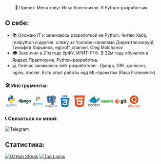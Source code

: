 <div align="center">
  👋 Привет! Меня зовут Илья Колесников. Я Python-разработчик.
</div>

## О себе:
- 📚 Обожаю IT и занимаюсь разработкой на Python. Читаю Хабр, realpython и другие, слежу за Youtube-каналами Диджитализируй!, Тимофей Хирьянов,
egoroff_channel, Oleg Molchanov
- 🎓 Закончил в 21м году УрФУ, ИРИТ-РТФ. В 22м году обучался в Яндекс.Практикуме, Python-разработка.
- 💻 Сейчас занимаюсь веб-разработкой - Django, DRF, gunicorn, nginx, docker. Есть опыт работы над ML-проектом (Rasa Framework).

### 🛠️ Инструменты:
<div>
  <img src="https://github.com/devicons/devicon/blob/master/icons/python/python-original-wordmark.svg" title="Python" **alt="Python" width="40" height="40"/>
  <img src="https://github.com/devicons/devicon/blob/master/icons/django/django-plain-wordmark.svg" title="Django" **alt="Django" width="40" height="40"/>
  <img src="https://github.com/devicons/devicon/blob/master/icons/pytest/pytest-original-wordmark.svg" title="pytest" **alt="pytest" width="40" height="40"/>
  <img src="https://github.com/devicons/devicon/blob/master/icons/postgresql/postgresql-original-wordmark.svg" title="PosgreSQL" **alt="PosgreSQL" width="40" height="40"/>
  <img src="https://github.com/devicons/devicon/blob/master/icons/css3/css3-plain-wordmark.svg"  title="CSS3" alt="CSS" width="40" height="40"/>&nbsp;
  <img src="https://github.com/devicons/devicon/blob/master/icons/html5/html5-original.svg" title="HTML5" alt="HTML" width="40" height="40"/>&nbsp;
  <img src="https://github.com/devicons/devicon/blob/master/icons/docker/docker-original-wordmark.svg" title="Docker" **alt="Docker" width="40" height="40"/>
  <img src="https://github.com/devicons/devicon/blob/master/icons/nginx/nginx-original.svg" title="nginx" **alt="nginx" width="40" height="40"/>
  <img src="https://github.com/devicons/devicon/blob/master/icons/git/git-original-wordmark.svg" title="Git" **alt="Git" width="40" height="40"/>
  <img src="https://github.com/devicons/devicon/blob/master/icons/ubuntu/ubuntu-plain-wordmark.svg" title="Ubuntu" **alt="Ubuntu" width="40" height="40"/>  
</div>

### 📞 Связаться со мной:
![Telegram](https://img.shields.io/badge/Telegram-blue?logo=telegram&logoColor=white&style=for-the-badge)


## Статистика:

[![GitHub Streak](http://github-readme-streak-stats.herokuapp.com?user=Whitenz&theme=dark&locale=ru&date_format=j%20M%5B%20Y%5D)](https://git.io/streak-stats)
[![Top Langs](https://github-readme-stats.vercel.app/api/top-langs/?username=Whitenz&layout=compact&theme=vision-friendly-dark)](https://github.com/anuraghazra/github-readme-stats)


<!---
Whitenz/Whitenz is a ✨ special ✨ repository because its `README.md` (this file) appears on your GitHub profile.
You can click the Preview link to take a look at your changes.
--->
